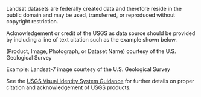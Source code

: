 Landsat datasets are federally created data
and therefore reside in the public domain and may be used, transferred, or reproduced without copyright restriction.

Acknowledgement or credit of the USGS as data source should be provided
by including a line of text citation such as the example shown below.

(Product, Image, Photograph, or Dataset Name) courtesy of
the U.S. Geological Survey

Example: Landsat-7 image courtesy of the U.S. Geological Survey

See the
[USGS Visual Identity System Guidance](https://www.usgs.gov/information-policies-and-instructions/usgs-visual-identity-system)
for further details on proper citation and acknowledgement of USGS products.
